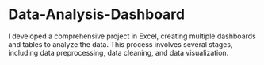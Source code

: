 # Data-Analysis-Dashboard
I developed a comprehensive project in Excel, creating multiple dashboards and tables to analyze the data. This process involves several stages, including data preprocessing, data cleaning, and data visualization.
